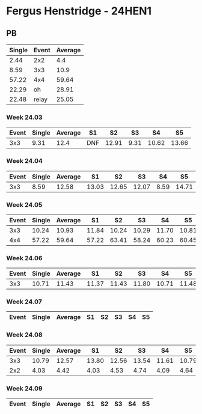 # Fergus Henstridge - 24HEN1

## PB
|Single|Event|Average|
|----|----|----|
|2.44|2x2|4.4|
|8.59|3x3|10.9|
|57.22|4x4|59.64|
|22.29|oh|28.91|
|22.48|relay|25.05|
### Week 24.03
|Event|Single|Average|S1|S2|S3|S4|S5|
|-----|-------|------|--|--|--|--|--|
|3x3|9.31|12.4|DNF|12.91|9.31|10.62|13.66|
### Week 24.04
|Event|Single|Average|S1|S2|S3|S4|S5|
|-----|-------|------|--|--|--|--|--|
|3x3|8.59|12.58|13.03|12.65|12.07|8.59|14.71|
### Week 24.05
|Event|Single|Average|S1|S2|S3|S4|S5|
|-----|-------|------|--|--|--|--|--|
|3x3|10.24|10.93|11.84|10.24|10.29|11.70|10.81|
|4x4|57.22|59.64|57.22|63.41|58.24|60.23|60.45|
### Week 24.06
|Event|Single|Average|S1|S2|S3|S4|S5|
|-----|-------|------|--|--|--|--|--|
|3x3|10.71|11.43|11.37|11.43|11.80|10.71|11.48|
### Week 24.07
|Event|Single|Average|S1|S2|S3|S4|S5|
|-----|-------|------|--|--|--|--|--|
### Week 24.08
|Event|Single|Average|S1|S2|S3|S4|S5|
|-----|-------|------|--|--|--|--|--|
|3x3|10.79|12.57|13.80|12.56|13.54|11.61|10.79|
|2x2|4.03|4.42|4.03|4.53|4.74|4.09|4.64|
### Week 24.09
|Event|Single|Average|S1|S2|S3|S4|S5|
|-----|-------|------|--|--|--|--|--|
